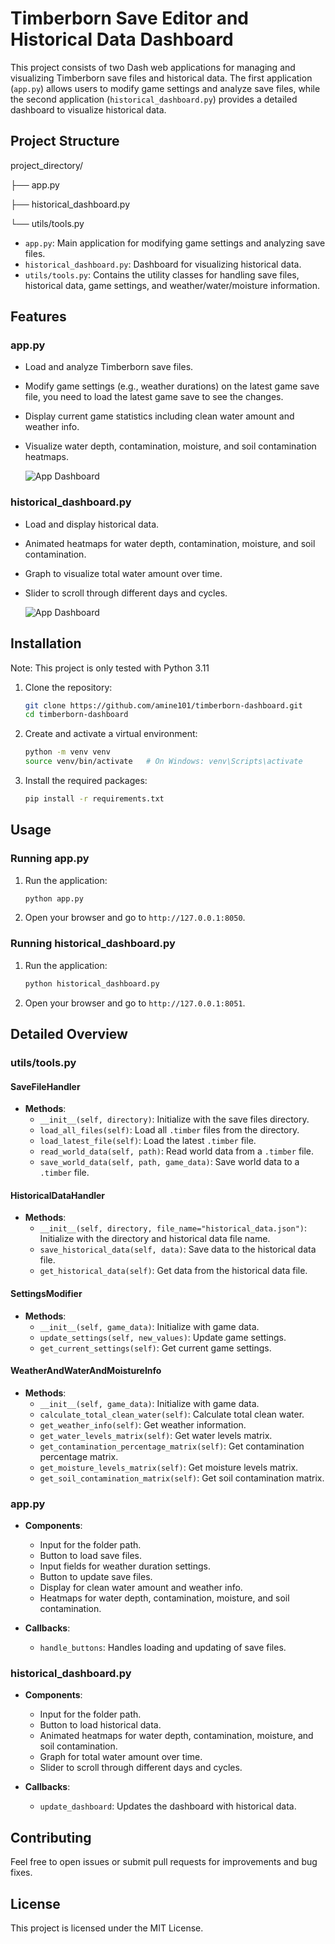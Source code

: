 # Timberborn Save Editor and Historical Data Dashboard

This project consists of two Dash web applications for managing and visualizing Timberborn save files and historical data. The first application (`app.py`) allows users to modify game settings and analyze save files, while the second application (`historical_dashboard.py`) provides a detailed dashboard to visualize historical data.

## Project Structure

project_directory/

├── app.py

├── historical_dashboard.py

└── utils/tools.py


- `app.py`: Main application for modifying game settings and analyzing save files.
- `historical_dashboard.py`: Dashboard for visualizing historical data.
- `utils/tools.py`: Contains the utility classes for handling save files, historical data, game settings, and weather/water/moisture information.


## Features

### app.py

- Load and analyze Timberborn save files.
- Modify game settings (e.g., weather durations) on the latest game save file, you need to load the latest game save to see the changes.

- Display current game statistics including clean water amount and weather info.
- Visualize water depth, contamination, moisture, and soil contamination heatmaps.


   ![App Dashboard](demos/app_dashboard.gif)


### historical_dashboard.py

- Load and display historical data.
- Animated heatmaps for water depth, contamination, moisture, and soil contamination.
- Graph to visualize total water amount over time.
- Slider to scroll through different days and cycles.

   ![App Dashboard](demos/historical_dashboard.gif)


## Installation

Note: This project is only tested with Python 3.11 

1. Clone the repository:
    ```bash
    git clone https://github.com/amine101/timberborn-dashboard.git
    cd timberborn-dashboard
    ```

2. Create and activate a virtual environment:
    ```bash
    python -m venv venv
    source venv/bin/activate   # On Windows: venv\Scripts\activate
    ```

3. Install the required packages:
    ```bash
    pip install -r requirements.txt
    ```

## Usage

### Running app.py

1. Run the application:
    ```bash
    python app.py
    ```

2. Open your browser and go to `http://127.0.0.1:8050`.

### Running historical_dashboard.py

1. Run the application:
    ```bash
    python historical_dashboard.py
    ```

2. Open your browser and go to `http://127.0.0.1:8051`.

## Detailed Overview

### utils/tools.py

#### SaveFileHandler

- **Methods**:
  - `__init__(self, directory)`: Initialize with the save files directory.
  - `load_all_files(self)`: Load all `.timber` files from the directory.
  - `load_latest_file(self)`: Load the latest `.timber` file.
  - `read_world_data(self, path)`: Read world data from a `.timber` file.
  - `save_world_data(self, path, game_data)`: Save world data to a `.timber` file.

#### HistoricalDataHandler

- **Methods**:
  - `__init__(self, directory, file_name="historical_data.json")`: Initialize with the directory and historical data file name.
  - `save_historical_data(self, data)`: Save data to the historical data file.
  - `get_historical_data(self)`: Get data from the historical data file.

#### SettingsModifier

- **Methods**:
  - `__init__(self, game_data)`: Initialize with game data.
  - `update_settings(self, new_values)`: Update game settings.
  - `get_current_settings(self)`: Get current game settings.

#### WeatherAndWaterAndMoistureInfo

- **Methods**:
  - `__init__(self, game_data)`: Initialize with game data.
  - `calculate_total_clean_water(self)`: Calculate total clean water.
  - `get_weather_info(self)`: Get weather information.
  - `get_water_levels_matrix(self)`: Get water levels matrix.
  - `get_contamination_percentage_matrix(self)`: Get contamination percentage matrix.
  - `get_moisture_levels_matrix(self)`: Get moisture levels matrix.
  - `get_soil_contamination_matrix(self)`: Get soil contamination matrix.

### app.py

- **Components**:
  - Input for the folder path.
  - Button to load save files.
  - Input fields for weather duration settings.
  - Button to update save files.
  - Display for clean water amount and weather info.
  - Heatmaps for water depth, contamination, moisture, and soil contamination.

- **Callbacks**:
  - `handle_buttons`: Handles loading and updating of save files.

### historical_dashboard.py

- **Components**:
  - Input for the folder path.
  - Button to load historical data.
  - Animated heatmaps for water depth, contamination, moisture, and soil contamination.
  - Graph for total water amount over time.
  - Slider to scroll through different days and cycles.

- **Callbacks**:
  - `update_dashboard`: Updates the dashboard with historical data.

## Contributing

Feel free to open issues or submit pull requests for improvements and bug fixes.

## License

This project is licensed under the MIT License.
